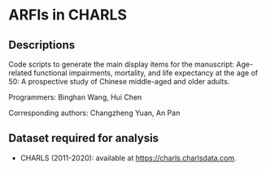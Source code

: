 # ARFIs in CHARLS

## Descriptions

Code scripts to generate the main display items for the manuscript: Age-related functional impairments, mortality, and life expectancy at the age of 50: A prospective study of Chinese middle-aged and older adults.

Programmers: Binghan Wang, Hui Chen

Corresponding authors: Changzheng Yuan, An Pan

## Dataset required for analysis

- CHARLS (2011-2020): available at https://charls.charlsdata.com.

